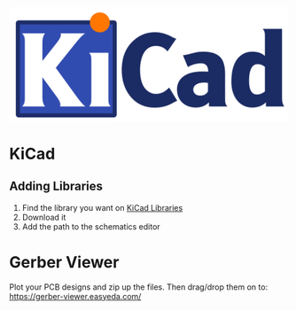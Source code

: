 ![](pics/kicad.png)

# KiCad

## Adding Libraries

1. Find the library you want on [KiCad Libraries](https://kicad.github.io/)
2. Download it
3. Add the path to the schematics editor

# Gerber Viewer

Plot your PCB designs and zip up the files. Then drag/drop them on to: https://gerber-viewer.easyeda.com/
